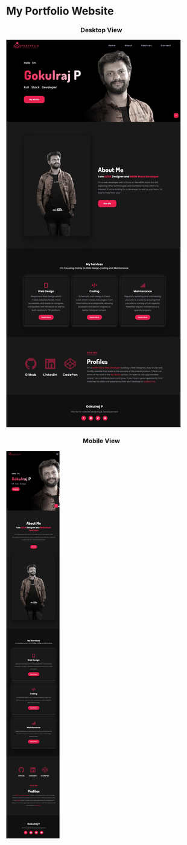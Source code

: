 <body style="align-items:center">
  <h1>My Portfolio Website</h1>
  <center><h3>Desktop View</h3></center>
<img src="assets/images/desktop-view.jpg">
  <center><h3>Mobile View</h3></center>
  <img src="assets/images/mobile-view.jpg">
</body>     
